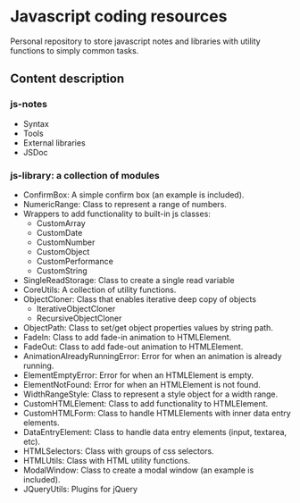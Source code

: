 # Javascript coding resources

 Personal repository to store javascript notes and libraries with utility
 functions to simply common tasks.

## Content description

### js-notes

- Syntax
- Tools
- External libraries
- JSDoc

### js-library: a collection of modules

- ConfirmBox: A simple confirm box (an example is included).
- NumericRange: Class to represent a range of numbers.
- Wrappers to add functionality to built-in js classes:
  - CustomArray
  - CustomDate
  - CustomNumber
  - CustomObject
  - CustomPerformance
  - CustomString
- SingleReadStorage: Class to create a single read variable
- CoreUtils: A collection of utility functions.
- ObjectCloner: Class that enables iterative deep copy of objects
  - IterativeObjectCloner
  - RecursiveObjectCloner
- ObjectPath: Class to set/get object properties values by string path.
- FadeIn: Class to add fade-in animation to HTMLElement.
- FadeOut: Class to add fade-out animation to HTMLElement.
- AnimationAlreadyRunningError: Error for when an animation is already running.
- ElementEmptyError: Error for when an HTMLElement is empty.
- ElementNotFound: Error for when an HTMLElement is not found.
- WidthRangeStyle: Class to represent a style object for a width range.
- CustomHTMLElement: Class to add functionality to HTMLElement.
- CustomHTMLForm: Class to handle HTMLElements with inner data entry elements.
- DataEntryElement: Class to handle data entry elements (input, textarea, etc).
- HTMLSelectors: Class with groups of css selectors.
- HTMLUtils: Class with HTML utility functions.
- ModalWindow: Class to create a modal window (an example is included).
- JQueryUtils: Plugins for jQuery
